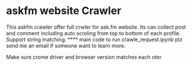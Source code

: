 # askfm website Crawler 
This askfm crawler offer full crwler for ask.fm website. 
Its can collect post and comment including auto scroling from top to bottom of each profile.
Support string matching.
**** main code to run crawle_request.ipynb
plz send me an email if someone want to learn more.

Make sure crome driver and browser version matches each oter
